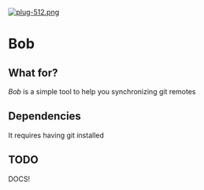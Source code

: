 [![plug-512.png](https://s29.postimg.org/3wgrrlhzr/plug_512.png)](https://postimg.org/image/isfaz6teb/)

# Bob

## What for?

*Bob* is a simple tool to help you synchronizing git remotes

## Dependencies

It requires having git installed

## TODO
DOCS!
